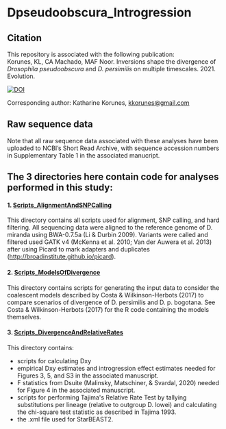 # Dpseudoobscura_Introgression

## Citation
This repository is associated with the following publication:  
Korunes, KL, CA Machado, MAF Noor. Inversions shape the divergence of _Drosophila pseudoobscura_ and _D. persimilis_ on multiple timescales. 2021. Evolution.

[![DOI](https://zenodo.org/badge/DOI/10.5281/zenodo.4770840.svg)](https://doi.org/10.5281/zenodo.4770840)

Corresponding author: Katharine Korunes, kkorunes@gmail.com

## Raw sequence data
Note that all raw sequence data associated with these analyses have been uploaded to NCBI’s Short Read Archive, with sequence accession numbers in Supplementary Table 1 in the associated manucript. 

## The 3 directories here contain code for analyses performed in this study:
#### 1. [Scripts_AlignmentAndSNPCalling](./Scripts_AlignmentAndSNPCalling) 
This directory contains all scripts used for alignment, SNP calling, and hard filtering. All sequencing data were aligned to the reference genome of D. miranda using BWA-0.7.5a (Li & Durbin 2009). Variants were called and filtered used GATK v4 (McKenna et al. 2010; Van der Auwera et al. 2013) after using Picard to mark adapters and duplicates (http://broadinstitute.github.io/picard).

#### 2. [Scripts_ModelsOfDivergence](./Scripts_ModelsOfDivergence) 
This directory contains scripts for generating the input data to consider the coalescent models described by Costa & Wilkinson-Herbots (2017) to compare scenarios of divergence of D. persimilis and D. p. bogotana. See Costa & Wilkinson-Herbots (2017) for the R code containing the models themselves.

#### 3. [Scripts_DivergenceAndRelativeRates](./Scripts_DivergenceAndRelativeRates) 
This directory contains:
* scripts for calculating Dxy 
* empirical Dxy estimates and introgression effect estimates needed for Figures 3, 5, and S3 in the associated manuscript.
* F statistics from Dsuite (Malinsky, Matschiner, & Svardal, 2020) needed for Figure 4 in the associated manuscript.
* scripts for performing Tajima's Relative Rate Test by tallying substitutions per lineage (relative to outgroup D. lowei) and calculating the chi-square test statistic as described in Tajima 1993.
* the .xml file used for StarBEAST2.

